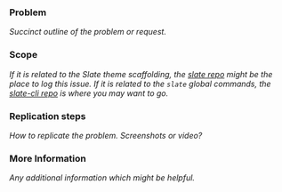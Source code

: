 ### Problem

*Succinct outline of the problem or request.*

### Scope

*If it is related to the Slate theme scaffolding, the [slate repo](https://github.com/Shopify/slate)
might be the place to log this issue.*
*If it is related to the `slate` global commands, the [slate-cli repo](https://github.com/Shopify/slate-cli)
is where you may want to go.*

### Replication steps

*How to replicate the problem. Screenshots or video?*

### More Information

*Any additional information which might be helpful.*
